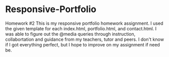 # Responsive-Portfolio
Homework #2
This is my responsive portfolio homework assignment.  I used the given template for each index.html, portfolio.html, and contact.html.  I was able to figure out the @media queries through instruction, collabortation and guidance from my teachers, tutor and peers.  I don't know if I got everything perfect, but I hope to improve on my assignment if need be.  
